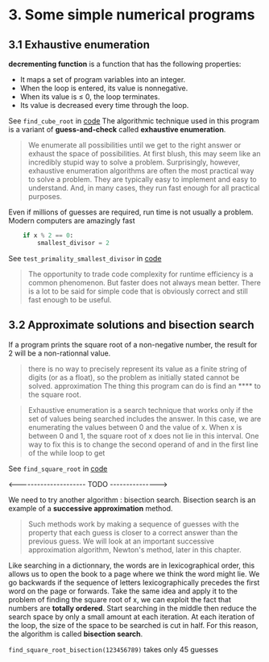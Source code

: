 # 3. Some simple numerical programs

## 3.1 Exhaustive enumeration

**decrementing function** is a function that has the following properties:
- It maps a set of program variables into an integer. 
- When the loop is entered, its value is nonnegative.
- When its value is ≤ 0, the loop terminates.
- Its value is decreased every time through the loop.

See `find_cube_root` in [code](code/chap_3_code.py)
The algorithmic technique used in this program is a variant of **guess-and-check** called **exhaustive enumeration**.
> We enumerate all possibilities until we get to the right answer or exhaust the space of possibilities. At first blush, this may seem like an incredibly stupid way to solve a problem. Surprisingly, however, exhaustive enumeration algorithms are often the most practical way to solve a problem. They are typically easy to implement and easy to understand. And, in many cases, they run fast enough for all practical purposes.

Even if millions of guesses are required, run time is not usually a problem. Modern computers are amazingly fast
```python
    if x % 2 == 0:
        smallest_divisor = 2
```
See `test_primality_smallest_divisor` in [code](code/chap_3_code.py)

> The opportunity to trade code complexity for runtime efficiency is a common phenomenon. But faster does not always mean better. There is a lot to be said for simple code that is obviously correct and still fast enough to be useful.

## 3.2 Approximate solutions and bisection search

If a program prints the square root of a non-negative number, the result for 2 will be a non-rationnal value.
> there is no way to precisely represent its value as a finite string of digits (or as a float), so the problem as initially stated cannot be solved.
approximation
The thing this program can do is find an **** to the square root.

> Exhaustive enumeration is a search technique that works only if the set of values being searched includes the answer. In this case, we are enumerating the values between 0 and the value of x. When x is between 0 and 1, the square root of x does not lie in this interval. One way to fix this is to change the second operand of and in the first line of the while loop to get

See `find_square_root` in [code](code/chap_3_code.py)

<--------------------- TODO --------------->

We need to try another algorithm : bisection search.
Bisection search is an example of a **successive approximation** method.

> Such methods work by making a sequence of guesses with the property that each guess is closer to a correct answer than the previous guess. We will look at an important successive approximation algorithm, Newton's method, later in this chapter.

Like searching in a dictionnary, the words are in lexicographical order, this allows us to open the book to a page where we think the word might lie. We go backwards if the sequence of letters lexicographically precedes the first word on the page or forwards.
Take the same idea and apply it to the problem of finding the square root of x, we can exploit the fact that numbers are **totally ordered**.
Start searching in the middle then reduce the search space by only a small amount at each iteration.
At each iteration of the loop, the size of the space to be searched is cut in half. For this reason, the algorithm is called **bisection search**.

`find_square_root_bisection(123456789)` takes only 45 guesses
